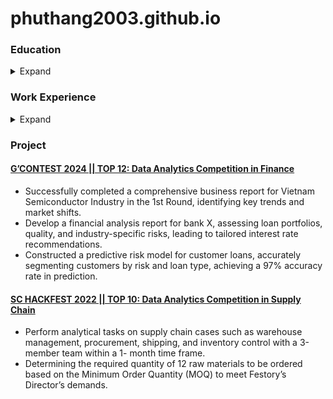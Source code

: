 # phuthang2003.github.io

### Education
<details>
  <summary>Expand</summary>
Foreign Trade University
Bachelor of Japanese-Style International Business
- GPA: 3.71/4.00
- Awarded two one-semester scholarships for distinguished academic performance and active contribution to extracurricular activities.

U.S. Embassy In Hanoi X CodeGym
Data Analytics for Beginners
- Awarded certificate of excellence for Promising Project and a scholarship for Python course in CodeGym.
</details>
  



### Work Experience
<details>
  <summary>Expand</summary>
SMARTOSC CORPORATION
Sales Operation Intern
- Handled company payment procedures, ensuring accuracy and timeliness, and closely monitored customer
payment progress to maintain financial stability.
- Participated in verifying and qualifying leads from various sources provided by the sales team, contributing to
improved lead conversion rates.
- Delivered exceptional customer support by addressing inquiries, resolving issues promptly, and conducting
payment reminders to enhance client satisfaction and retention.

ULTIMATE SUP PTE. LTD.
Lead Data Analyst
- Built a data pipeline from raw to transformed data using Google Cloud Platform, leading to a 40% increase in query
performance and enabling more effective data analysis for data-informed decision making.
- Directed a team of 3 data analysts in performing descriptive analysis using Python and SQL, enhancing sales
performance on e-commerce platforms by 25% and informed strategic decision-making for operation department.
- Automated weekly operation reporting with Python scripts and SQL stored procedures, saving up to 70% of
working hours previously spent on manual data cleaning and validation.

ULTIMATE SUP PTE. LTD.
E-commerce Executive
- Spearheaded a plan to scale e-commerce operations, resulting in a 150% rise in sales revenue of specific products on
Shopee Singapore.
- Set flash sales, bundles, shop vouchers in product campaigns, increasing sales volume up to 1.2x and product
visitors to 1.5x.
- Based on analysis of historical purchases, recommend cross-selling and bundling strategies, successfully increasing
up-sell of targeted products to 1.3x and significantly enhancing overall customer satisfaction.

HANOITRANS JSC
Customer Service Coordinator
- Provided pricing information, answered calls, and addressed inquiries to facilitate bookings.
- Drafted contracts, arranged vehicles and drivers, and coordinated logistics for efficient pick-ups.
- Allocated resources and worked with drivers to ensure smooth service delivery.
  
</details>

### Project
#### [G’CONTEST 2024 || TOP 12: Data Analytics Competition in Finance](https://github.com/phuthang2003/G-Contest-2024-Data-Analytics-In-Finance-and-Banking)
- Successfully completed a comprehensive business report for Vietnam Semiconductor Industry in the 1st Round,
identifying key trends and market shifts.
- Develop a financial analysis report for bank X, assessing loan portfolios, quality, and industry-specific risks, leading
to tailored interest rate recommendations.
- Constructed a predictive risk model for customer loans, accurately segmenting customers by risk and loan type,
achieving a 97% accuracy rate in prediction.

####  [SC HACKFEST 2022 || TOP 10: Data Analytics Competition in Supply Chain](https://github.com/phuthang2003/SCHackfest-2022-Data-Analytics-In-Warehouse-Management)
- Perform analytical tasks on supply chain cases such as warehouse management, procurement, shipping, and
inventory control with a 3-member team within a 1- month time frame.
- Determining the required quantity of 12 raw materials to be ordered based on the Minimum Order Quantity
(MOQ) to meet Festory’s Director’s demands.
